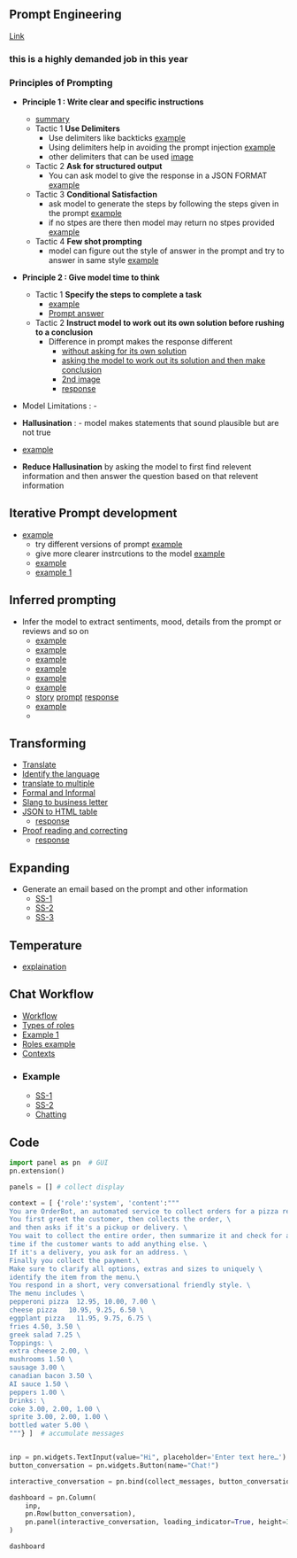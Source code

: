 ## Prompt Engineering

[Link](https://learn.deeplearning.ai/chatgpt-prompt-eng)

### this is a highly demanded job in this year
### Principles of Prompting

- **Principle 1 : Write clear and specific instructions**
  -  [summary](image.png)
    - Tactic 1 **Use Delimiters**
      - Use delimiters like backticks [example](https://prnt.sc/0FnWT_SdlQP0)
      - Using delimiters help in avoiding the prompt
        injection [example](https://prnt.sc/ZlBVvEJWbkMF)
      - other delimiters that can be used [image](https://prnt.sc/bvhV3NOW8bqt)
    - Tactic 2 **Ask for structured output**
        - You can ask model to give the response in a JSON FORMAT [example](https://prnt.sc/W5c4eDaF4pAV)
    - Tactic 3 **Conditional Satisfaction**
        - ask model to generate the steps by following the steps given in the prompt [example](https://prnt.sc/NBP0y9zDI-Yu)
        - if no stpes are there then model may return no stpes provided [example](https://prnt.sc/8lnQPelVKUOv)
    - Tactic 4 **Few shot prompting**
        - model can figure out the style of answer in the prompt and try to answer in same style [example](https://prnt.sc/Bo2tpbCvstr2)

- **Principle 2 : Give model time to think**
    - Tactic 1 **Specify the steps to complete a task**
        -  [example](https://prnt.sc/9953G34bVqSc)
        - [Prompt answer](https://prnt.sc/qZ0bV20zX9YV)
    - Tactic 2 **Instruct model to work out its own solution before rushing to a conclusion**
        - Difference in prompt makes the response different
            - [without asking for its own solution](https://prnt.sc/-ph1d7fW0yAd)
            - [asking the model to work out its solution and then make conclusion](https://prnt.sc/E5B1IHJjzvKs) 
            - [2nd image](https://prnt.sc/SgML2TXtSnwe)
            - [response](https://prnt.sc/deGYv3-ZUj4q)

- Model Limitations : - 

- **Hallusination** : - model makes statements that sound plausible but are not true
 - [example](https://prnt.sc/b82jMYYyyRTy)
 - **Reduce Hallusination** by asking the model to first find relevent information and then answer the question based on that relevent information

## Iterative Prompt development
- [example](https://prnt.sc/58gecEMghzHf)
  - try different versions of prompt [example](https://prnt.sc/9JYbOhX6nQV-)
  - give more clearer instrcutions to the model [example](https://prnt.sc/NPFUBL-ULXkX)
  - [example](https://prnt.sc/Kl4EBVrdChfD)
  - [example 1](https://prnt.sc/muYNOOv7Qrx_)

## Inferred prompting

- Infer the model to extract sentiments, mood, details from the prompt or reviews and so on
  - [example](https://prnt.sc/537Ni9IGdG7G)
  - [example](https://prnt.sc/rEIAlM3ygp5o)
  - [example](https://prnt.sc/RUAkLUIGiUTF)
  - [example](https://prnt.sc/DTQH6I_Cxc14)
  - [example](https://prnt.sc/fcUYW9APBnKq)
  - [example](https://prnt.sc/650xQFVFFM9t)
  - [story](https://prnt.sc/c5DuGvunZjZv) [prompt](https://prnt.sc/dZ9N992dAKOZ) [response](https://prnt.sc/c6OhQWwiZvSB) 
  - [example](https://prnt.sc/9Q0AbVH6_b-o)
  - 

## Transforming 
- [Translate](https://prnt.sc/b4SU-FIk1gj-)
- [Identify the language](https://prnt.sc/wasOAdB6bBYm)
- [translate to multiple](https://prnt.sc/Vz1l2nIAoAxd)
- [Formal and Informal](https://prnt.sc/nKCbSVz0Bqun)
- [Slang to business letter](https://prnt.sc/ucBZumQHyBB7)
- [JSON to HTML table](https://prnt.sc/5oTeLVgo-_rZ) 
  - [response](https://prnt.sc/dhW-0f8IyhGG)
- [Proof reading and correcting](https://prnt.sc/cQclwWDhO4D7)
  - [response](https://prnt.sc/zYRKFjruh-An)

## Expanding
- Generate an email based on the prompt and other information
  - [SS-1](https://prnt.sc/IbCAnly9X0Sv)
  - [SS-2](https://prnt.sc/wP1lBZofEe-u)
  - [SS-3](https://prnt.sc/L-AAUVn0H2hs)

## Temperature
- [explaination](https://prnt.sc/9BO26Z_K19rL)

## Chat Workflow
- [Workflow](https://prnt.sc/S501v1o17lXq)
- [Types of roles](https://prnt.sc/jTp3WClTeybM)
- [Example 1](https://prnt.sc/YMK8G3nDGDEv)
- [Roles example](https://prnt.sc/nDKSLVMkja6T)
- [Contexts](https://prnt.sc/Y3E8bmrcQhQi)
- ### Example
  - [SS-1](https://prnt.sc/1lHtuEXq2NDx)
  - [SS-2](https://prnt.sc/txnIO1dqVwmp)
  - [Chatting](https://prnt.sc/8Xbpfjk7JTKG)

## Code
```python
import panel as pn  # GUI
pn.extension()

panels = [] # collect display 

context = [ {'role':'system', 'content':"""
You are OrderBot, an automated service to collect orders for a pizza restaurant. \
You first greet the customer, then collects the order, \
and then asks if it's a pickup or delivery. \
You wait to collect the entire order, then summarize it and check for a final \
time if the customer wants to add anything else. \
If it's a delivery, you ask for an address. \
Finally you collect the payment.\
Make sure to clarify all options, extras and sizes to uniquely \
identify the item from the menu.\
You respond in a short, very conversational friendly style. \
The menu includes \
pepperoni pizza  12.95, 10.00, 7.00 \
cheese pizza   10.95, 9.25, 6.50 \
eggplant pizza   11.95, 9.75, 6.75 \
fries 4.50, 3.50 \
greek salad 7.25 \
Toppings: \
extra cheese 2.00, \
mushrooms 1.50 \
sausage 3.00 \
canadian bacon 3.50 \
AI sauce 1.50 \
peppers 1.00 \
Drinks: \
coke 3.00, 2.00, 1.00 \
sprite 3.00, 2.00, 1.00 \
bottled water 5.00 \
"""} ]  # accumulate messages


inp = pn.widgets.TextInput(value="Hi", placeholder='Enter text here…')
button_conversation = pn.widgets.Button(name="Chat!")

interactive_conversation = pn.bind(collect_messages, button_conversation)

dashboard = pn.Column(
    inp,
    pn.Row(button_conversation),
    pn.panel(interactive_conversation, loading_indicator=True, height=300),
)

dashboard
```

